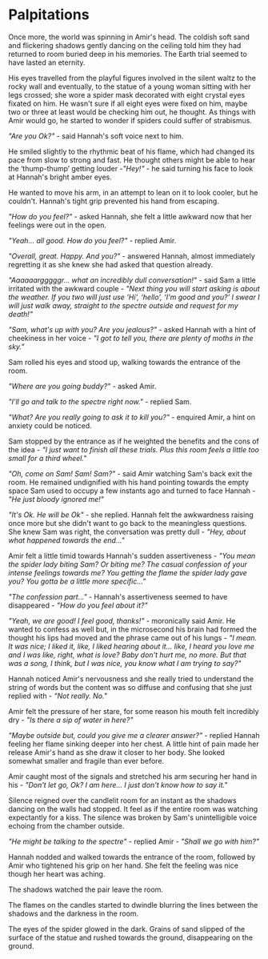 # Palpitations

Once more, the world was spinning in Amir's head. The coldish soft sand and flickering shadows gently dancing on the ceiling told him they had returned to room buried deep in his memories. The Earth trial seemed to have lasted an eternity.

His eyes travelled from the playful figures involved in the silent waltz to the rocky wall and eventually, to the statue of a young woman sitting with her legs crossed; she wore a spider mask decorated with eight crystal eyes fixated on him. He wasn't sure if all eight eyes were fixed on him, maybe two or three at least would be checking him out, he thought. As things with Amir would go, he started to wonder if spiders could suffer of strabismus.

*"Are you Ok?"* - said Hannah's soft voice next to him.

He smiled slightly to the rhythmic beat of his flame, which had changed its pace from slow to strong and fast. He thought others might be able to hear the ‘thump-thump’ getting louder -*"Hey!"* - he said turning his face to look at Hannah's bright amber eyes.

He wanted to move his arm, in an attempt to lean on it to look cooler, but he couldn't. Hannah's tight grip prevented his hand from escaping.

*"How do you feel?"* - asked Hannah, she felt a little awkward now that her feelings were out in the open.

*"Yeah... all good. How do you feel?"* - replied Amir.

*"Overall, great. Happy. And you?"* - answered Hannah, almost immediately regretting it as she knew she had asked that question already.

*"Aaaaaargggggr... what an incredibly dull conversation!"* - said Sam a little irritated with the awkward couple - *"Next thing you will start asking is about the weather. If you two will just use ‘Hi’, ‘hello’, ‘I'm good and you?’ I swear I will just walk away, straight to the spectre outside and request for my death!"*

*"Sam, what's up with you? Are you jealous?"* - asked Hannah with a hint of cheekiness in her voice - *"I got to tell you, there are plenty of moths in the sky."*

Sam rolled his eyes and stood up, walking towards the entrance of the room.

*"Where are you going buddy?"* - asked Amir.

 *"I'll go and talk to the spectre right now."* - replied Sam.

*"What? Are you really going to ask it to kill you?"* - enquired Amir, a hint on anxiety could be noticed.

Sam stopped by the entrance as if he weighted the benefits and the cons of the idea - *"I just want to finish all these trials. Plus this room feels a little too small for a third wheel."* 

*"Oh, come on Sam! Sam! Sam?"* - said Amir watching Sam's back exit the room. He remained undignified with his hand pointing towards the empty space Sam used to occupy a few instants ago and turned to face Hannah - *"He just bloody ignored me!"*

*"It's Ok. He will be Ok"* - she replied. Hannah felt the awkwardness raising once more but she didn't want to go back to the meaningless questions. She knew Sam was right, the conversation was pretty dull - *"Hey, about what happened towards the end..."*

Amir felt a little timid towards Hannah's sudden assertiveness - *"You mean the spider lady biting Sam? Or biting me? The casual confession of your intense feelings towards me? You getting the flame the spider lady gave you? You gotta be a little more specific..."* 

*"The confession part..."* - Hannah's assertiveness seemed to have disappeared - *"How do you feel about it?"*

*"Yeah, we are good! I feel good, thanks!"* - moronically said Amir. He wanted to confess as well but, in the microsecond his brain had formed the thought his lips had moved and the phrase came out of his lungs - *"I mean. It was nice; I liked it, like, I liked hearing about it... like, I heard you love me and I was like, right, what is love? Baby don't hurt me, no more. But that was a song, I think, but I was nice, you know what I am trying to say?"*

Hannah noticed Amir's nervousness and she really tried to understand the string of words but the content was so diffuse and confusing that she just replied with - *"Not really. No."*

Amir felt the pressure of her stare, for some reason his mouth felt incredibly dry - *"Is there a sip of water in here?"*

*"Maybe outside but, could you give me a clearer answer?"* - replied Hannah feeling her flame sinking deeper into her chest. A little hint of pain made her release Amir's hand as she draw it closer to her body. She looked somewhat smaller and fragile than ever before.

Amir caught most of the signals and stretched his arm securing her hand in his - *"Don't let go, Ok? I am here... I just don't know how to say it."* 

Silence reigned over the candlelit room for an instant as the shadows dancing on the walls had stopped. It feel as if the entire room was watching expectantly for a kiss. The silence was broken by Sam's unintelligible voice echoing from the chamber outside.

*"He might be talking to the spectre"* - replied Amir - *"Shall we go with him?"*

Hannah nodded and walked towards the entrance of the room, followed by Amir who tightened his grip on her hand. She felt the feeling was nice though her heart was aching.

The shadows watched the pair leave the room.

The flames on the candles started to dwindle blurring the lines between the shadows and the darkness in the room.

The eyes of the spider glowed in the dark. Grains of sand slipped of the surface of the statue and rushed towards the ground, disappearing on the ground.
